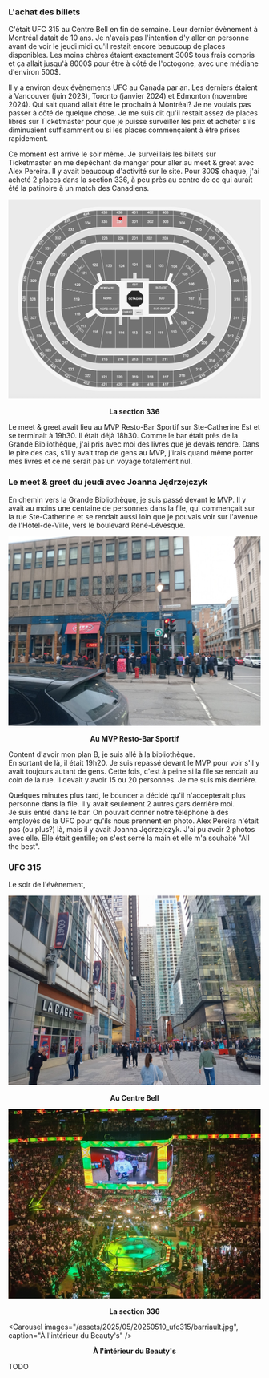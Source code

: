 ### L'achat des billets
C'était UFC 315 au Centre Bell en fin de semaine. Leur dernier évènement à Montréal datait de 10 ans. Je n'avais pas l'intention d'y aller en personne avant de voir le jeudi midi qu'il restait encore beaucoup de places disponibles. Les moins chères étaient exactement 300$ tous frais compris et ça allait jusqu'à 8000$ pour être à côté de l'octogone, avec une médiane d'environ 500$.

Il y a environ deux évènements UFC au Canada par an. Les derniers étaient à Vancouver (juin 2023), Toronto (janvier 2024) et Edmonton (novembre 2024). Qui sait quand allait être le prochain à Montréal? Je ne voulais pas passer à côté de quelque chose. Je me suis dit qu'il restait assez de places libres sur Ticketmaster pour que je puisse surveiller les prix et acheter s'ils diminuaient suffisamment ou si les places commençaient à être prises rapidement.

Ce moment est arrivé le soir même. Je surveillais les billets sur Ticketmaster en me dépêchant de manger pour aller au meet & greet avec Alex Pereira. Il y avait beaucoup d'activité sur le site. Pour 300$ chaque, j'ai acheté 2 places dans la section 336, à peu près au centre de ce qui aurait été la patinoire à un match des Canadiens.

![At the airport](/assets/2025/05/20250510_ufc315/octagon.png)
<p align="center"><b>La section 336</b></p>

Le meet & greet avait lieu au MVP Resto-Bar Sportif sur Ste-Catherine Est et se terminait à 19h30. Il était déjà 18h30. Comme le bar était près de la Grande Bibliothèque, j'ai pris avec moi des livres que je devais rendre. Dans le pire des cas, s'il y avait trop de gens au MVP, j'irais quand même porter mes livres et ce ne serait pas un voyage totalement nul.

### Le meet & greet du jeudi avec Joanna Jędrzejczyk
En chemin vers la Grande Bibliothèque, je suis passé devant le MVP. Il y avait au moins une centaine de personnes dans la file, qui commençait sur la rue Ste-Catherine et se rendait aussi loin que je pouvais voir sur l'avenue de l'Hôtel-de-Ville, vers le boulevard René-Lévesque.

![Au MVP Resto-Bar Sportif](/assets/2025/05/20250510_ufc315/mvp1.jpg)
<p align="center"><b>Au MVP Resto-Bar Sportif</b></p>

Content d'avoir mon plan B, je suis allé à la bibliothèque.  
En sortant de là, il était 19h20. Je suis repassé devant le MVP pour voir s'il y avait toujours autant de gens. Cette fois, c'est à peine si la file se rendait au coin de la rue. Il devait y avoir 15 ou 20 personnes. Je me suis mis derrière.

Quelques minutes plus tard, le bouncer a décidé qu'il n'accepterait plus personne dans la file. Il y avait seulement 2 autres gars derrière moi.  
Je suis entré dans le bar. On pouvait donner notre téléphone à des employés de la UFC pour qu'ils nous prennent en photo. Alex Pereira n'était pas (ou plus?) là, mais il y avait Joanna Jędrzejczyk. J'ai pu avoir 2 photos avec elle. Elle était gentille; on s'est serré la main et elle m'a souhaité "All the best".

### UFC 315
Le soir de l'évènement, 

![Au Centre Bell](/assets/2025/05/20250510_ufc315/bellcentre.jpg)
<p align="center"><b>Au Centre Bell</b></p>

![At the airport](/assets/2025/05/20250510_ufc315/jdm_walkout.jpg)
<p align="center"><b>La section 336</b></p>

<Carousel
    images="/assets/2025/05/20250510_ufc315/barriault.jpg",
    caption="À l'intérieur du Beauty's"
/>
<p align="center"><b>À l'intérieur du Beauty's</b></p>

TODO

